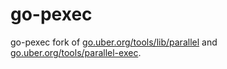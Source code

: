 # go-pexec

go-pexec fork of [go.uber.org/tools/lib/parallel](https://pkg.go.dev/go.uber.org/tools@v0.0.0-20190618225709-2cfd321de3ee/lib/parallel) and [go.uber.org/tools/parallel-exec](https://pkg.go.dev/go.uber.org/tools@v0.0.0-20190618225709-2cfd321de3ee/parallel-exec).
